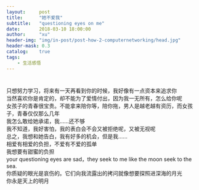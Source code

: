```yaml
---
layout:     post
title:      "她不爱我"
subtitle:   "questioning eyes on me"
date:       2018-03-10 18:00:00
author:     "xu"
header-img: "img/in-post/post-how-2-computernetworking/head.jpg"
header-mask: 0.3
catalog:    true
tags:
    - 生活感悟
---
```

# 

只想努力学习，将来有一天再看到你的时候，我好像有一点资本来追求你<br>
当然喜欢你是肯定的，却不能为了爱情付出，因为我一无所有，怎么给你呢<br>
女孩子的青春很宝贵。不能拿来陪你等，陪你拖，男人是越老越有资历，而女孩子，青春仅仅那么几年<br>
我怎么敢给她承诺，我……还不够<br>
我不知道，我好害怕，我的表白会不会又被拒绝呢，又被无视呢<br>
总之，我想和她告白，我有好多的机会，但是我……<br>
相爱有相爱的负担，不爱有不爱的孤单<br>
我想要有甜蜜的负担<br>
your questioning eyes are sad，they seek to me like the moon seek to the sea.<br>
你质疑的眼光是哀伤的。它们向我流露出的拷问就像想要探照进深海的月光
<br>
你永是天上的明月<br>